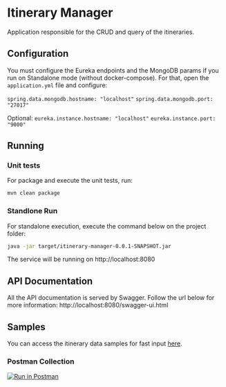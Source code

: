 # Itinerary Manager
Application responsible for the CRUD and query of the itineraries.

## Configuration
You must configure the Eureka endpoints and the MongoDB params if you run on Standalone mode (without docker-compose). For that, open the `application.yml` file and configure:

`spring.data.mongodb.hostname: "localhost"`
`spring.data.mongodb.port: "27017"`

Optional:
`eureka.instance.hostname: "localhost"`
`eureka.instance.port: "9000"`

## Running 

### Unit tests
For package and execute the unit tests, run:
```sh
mvn clean package
```

### Standlone Run
For standalone execution, execute the command below on the project folder:

```sh
java -jar target/itinerary-manager-0.0.1-SNAPSHOT.jar
```

The service will be running on http://localhost:8080

## API Documentation
All the API documentation is served by Swagger. Follow the url below for more information:
http://localhost:8080/swagger-ui.html

## Samples
You can access the itinerary data samples for fast input [here](https://github.com/andresmafra/adidas-challenge/tree/master/itinerary-manager/src/test/resources/samples.json).

### Postman Collection
[![Run in Postman](https://run.pstmn.io/button.svg)](https://app.getpostman.com/run-collection/41e60256e5e04115f730)
